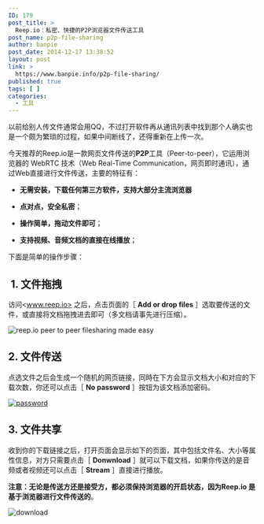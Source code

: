 ```yaml
---
ID: 179
post_title: >
  Reep.io：私密、快捷的P2P浏览器文件传送工具
post_name: p2p-file-sharing
author: banpie
post_date: 2014-12-17 13:38:52
layout: post
link: >
  https://www.banpie.info/p2p-file-sharing/
published: true
tags: [ ]
categories:
  - 工具
---
```

以前给别人传文件通常会用QQ，不过打开软件再从通讯列表中找到那个人确实也是一个颇为繁琐的过程，如果中间断线了，还得重新在上传一次。

今天推荐的Reep.io是一款网页文件传送的**P2P**工具（Peer-to-peer），它运用浏览器的 WebRTC 技术（Web Real-Time Communication，网页即时通讯），通过Web直接进行文件传送，主要的特征有：

*   **无需安装，下载任何第三方软件，支持大部分主流浏览器**

*   **点对点，安全私密**；

*   **操作简单，拖动文件即可**；

*   **支持视频、音频文档的直接在线播放**；

下面是简单的操作步骤：

##  1. 文件拖拽

访问<www.reep.io> 之后，点击页面的［ **Add or drop files** ］选取要传送的文件，或直接将文档拖拽进去即可（多文档请事先进行压缩）。

![reep.io   peer to peer filesharing made easy][1]

## 2\. 文件传送

点选文件之后会生成一个随机的网页链接，同時在下方会显示文档大小和对应的下载次数，你还可以点击［ **No password** ］按钮为该文档添加密码。

[![password][2]][3]

## 3\. 文件共享

收到你的下载链接之后，打开页面会显示如下的页面，其中包括文件名、大小等属性信息，对方只需要点击［ **Donwnload** ］就可以下载文档，如果你传送的是音频或者视频还可以点击［ **Stream** ］直接进行播放。

**注意：无论是传送方还是接受方，都必须保持浏览器的开启状态，因为Reep.io 是基于浏览器进行文件传送的**。

![download][4]

 [1]: http://www.banpie.info/wp-content/uploads/2018/11/reep.io-peer-to-peer-filesharing-made-easy-600x350.png
 [2]: http://7arnhx.com1.z0.glb.clouddn.com/wp-content/uploads/2015/01/password-600x259.png
 [3]: http://7arnhx.com1.z0.glb.clouddn.com/wp-content/uploads/2015/01/password.png
 [4]: http://7arnhx.com1.z0.glb.clouddn.com/wp-content/uploads/2015/01/download-600x286.png